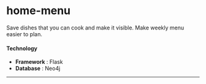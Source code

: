 # home-menu

Save dishes that you can cook and make it visible. Make weekly menu easier to plan.



#### Technology
- **Framework** : Flask
- **Database** : Neo4j
---

